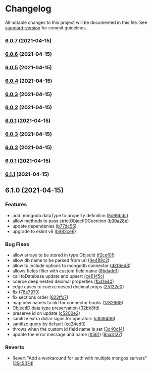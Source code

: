 # Changelog

All notable changes to this project will be documented in this file. See [standard-version](https://github.com/conventional-changelog/standard-version) for commit guidelines.

### [6.0.7](https://github.com/Gamio-technology/loopback-connector-transactions-mongodb/compare/@gamio-technology/loopback-connector-mongodb@6.0.6...@gamio-technology/loopback-connector-mongodb@6.0.7) (2021-04-15)

### [6.0.6](https://github.com/Gamio-technology/loopback-connector-transactions-mongodb/compare/@gamio-technology/loopback-connector-mongodb@6.0.5...@gamio-technology/loopback-connector-mongodb@6.0.6) (2021-04-15)

### [6.0.5](https://github.com/Gamio-technology/loopback-connector-transactions-mongodb/compare/@gamio-technology/loopback-connector-mongodb@6.0.4...@gamio-technology/loopback-connector-mongodb@6.0.5) (2021-04-15)

### [6.0.4](https://github.com/Gamio-technology/loopback-connector-transactions-mongodb/compare/@gamio-technology/loopback-connector-mongodb@6.0.3...@gamio-technology/loopback-connector-mongodb@6.0.4) (2021-04-15)

### [6.0.3](https://github.com/Gamio-technology/loopback-connector-transactions-mongodb/compare/@gamio-technology/loopback-connector-mongodb@6.0.3...@gamio-technology/loopback-connector-mongodb@6.0.3) (2021-04-15)

### [6.0.2](https://github.com/Gamio-technology/loopback-connector-transactions-mongodb/compare/@gamio-technology/loopback-connector-mongodb@6.0.3...@gamio-technology/loopback-connector-mongodb@6.0.2) (2021-04-15)

### [6.0.1](https://github.com/Gamio-technology/loopback-connector-transactions-mongodb/compare/@gamio-technology/loopback-connector-mongodb@6.0.3...@gamio-technology/loopback-connector-mongodb@6.0.1) (2021-04-15)

### [6.0.3](https://github.com/Gamio-technology/loopback-connector-transactions-mongodb/compare/@gamio-technology/loopback-connector-mongodb@6.0.2...@gamio-technology/loopback-connector-mongodb@6.0.3) (2021-04-15)

### [6.0.2](https://github.com/Gamio-technology/loopback-connector-transactions-mongodb/compare/@gamio-technology/loopback-connector-mongodb@6.0.1...@gamio-technology/loopback-connector-mongodb@6.0.2) (2021-04-15)

### [6.0.1](https://github.com/Gamio-technology/loopback-connector-transactions-mongodb/compare/@gamio-technology/loopback-connector-mongodb@6.1.1...@gamio-technology/loopback-connector-mongodb@6.0.1) (2021-04-15)

### [6.1.1](https://github.com/Gamio-technology/loopback-connector-transactions-mongodb/compare/@gamio-technology/loopback-connector-mongodb@6.1.0...@gamio-technology/loopback-connector-mongodb@6.1.1) (2021-04-15)

## 6.1.0 (2021-04-15)


### Features

* add mongodb.dataType to property definition ([8d86bdc](https://github.com/Gamio-technology/loopback-connector-transactions-mongodb/commit/8d86bdca9e919a0056ba06e0ebd90d0204acd5a6))
* allow methods to pass strictObjectIDCoercion ([b30a28e](https://github.com/Gamio-technology/loopback-connector-transactions-mongodb/commit/b30a28e7a13e9547ea0435bc5e388c55c761d26b))
* update dependenies ([b77dc55](https://github.com/Gamio-technology/loopback-connector-transactions-mongodb/commit/b77dc556abe1b42514881bcba76027b892e00e74))
* upgrade to eslint v6 ([b982ce6](https://github.com/Gamio-technology/loopback-connector-transactions-mongodb/commit/b982ce6bea64e56ede81e9ae769e8b2509efc686))


### Bug Fixes

* allow arrays to be stored in type ObjecId ([f2cef0f](https://github.com/Gamio-technology/loopback-connector-transactions-mongodb/commit/f2cef0f0b5a5b3c17bc485651c7b15b39069d77c))
* allow db name to be parsed from url ([4e489c2](https://github.com/Gamio-technology/loopback-connector-transactions-mongodb/commit/4e489c2436a4a661bdd7175cd5089d17fc1b528a))
* allow to include options to mongodb connector ([d3f6ed3](https://github.com/Gamio-technology/loopback-connector-transactions-mongodb/commit/d3f6ed375024394258ec89b123b5976fd102929e))
* allows fields filter with custom field name ([8bdadd1](https://github.com/Gamio-technology/loopback-connector-transactions-mongodb/commit/8bdadd1f7ed67d6ae4654d91ca2a8db3b44f8634))
* call toDatabase update and upsert ([ce6145c](https://github.com/Gamio-technology/loopback-connector-transactions-mongodb/commit/ce6145c7f9d8b8daefdda98174ebb3c47e73fe8a))
* coerce deep nested decimal properties ([fb41e40](https://github.com/Gamio-technology/loopback-connector-transactions-mongodb/commit/fb41e40777c7eb11a9de15878bf3ad09eac943bc))
* edge cases to coerce nested decimal props ([25122e0](https://github.com/Gamio-technology/loopback-connector-transactions-mongodb/commit/25122e02a59dea75148d1670ed49ce9294a8b548))
* fix ([78e7970](https://github.com/Gamio-technology/loopback-connector-transactions-mongodb/commit/78e797091cb0c7e2e4763a50ef97a41a6e27f87d))
* fix sections order ([822ffc7](https://github.com/Gamio-technology/loopback-connector-transactions-mongodb/commit/822ffc797439a3417ceb6d0b73ba568f7b276a9a))
* map new names to old for connector hooks ([1782868](https://github.com/Gamio-technology/loopback-connector-transactions-mongodb/commit/1782868c2fe7d6f6f9261142684a0e9b47c0267d))
* ObjectID data type preservation ([32bb8fd](https://github.com/Gamio-technology/loopback-connector-transactions-mongodb/commit/32bb8fd37d4b331bba1dcd9eec281e6eca4b2998))
* preserve id on update ([c5200e2](https://github.com/Gamio-technology/loopback-connector-transactions-mongodb/commit/c5200e26498ffcd2b560e3a3cf8ba2795bbf603f))
* sanitize extra dollar signs for operators ([c839406](https://github.com/Gamio-technology/loopback-connector-transactions-mongodb/commit/c8394066e4066e400df62dbe8688865956408606))
* sanitize query by default ([ee24cd0](https://github.com/Gamio-technology/loopback-connector-transactions-mongodb/commit/ee24cd08b8ccc32711264831c71b1da628df357b))
* throws when the custom id field name is set ([3c40c14](https://github.com/Gamio-technology/loopback-connector-transactions-mongodb/commit/3c40c14c9b355267df89847c3b3e8e59cb735671))
* update the error message and name ([#561](https://github.com/Gamio-technology/loopback-connector-transactions-mongodb/issues/561)) ([8aa3127](https://github.com/Gamio-technology/loopback-connector-transactions-mongodb/commit/8aa3127f847aea4fc401626bc98561bb129ffd94))


### Reverts

* Revert "Add a workaround for auth with multiple mongos servers" ([35c537d](https://github.com/Gamio-technology/loopback-connector-transactions-mongodb/commit/35c537d4b36096a0076d065757c4aa09edc88388))
